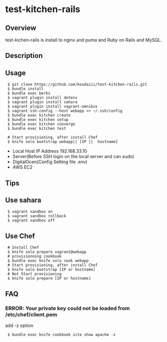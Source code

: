 test-kitchen-rails
==================


Overview
------

test-kichen-rails is install to nginx and puma and Ruby on Rails and MySQL.

Description
------

Usage
------

```
 $ git clone https://github.com/koudaiii/test-kitchen-rails.git
 $ bundle install
 $ bundle exec berks
 $ vagrant plugin install dotenv
 $ vagrant plugin install sahara
 $ vagrant plugin install vagrant-omnibus
 $ vagrant ssh-config --host webapp >> ~/.ssh/config
 $ bundle exec kitchen create
 $ bundle exec kitchen setup
 $ bundle exec kitchen converge
 $ bundle exec kitchen test
```

```
 # Start provisioning, after install Chef
 $ knife solo bootstrap webapp|| [IP ||  hostname]
```

* Local Host IP Address 192.168.33.10
* Server(Before SSH login on the local server and can sudo)
* DigitalOcen(Config Setting file .env)
* AWS EC2

Tips
------

## Use sahara

```
 $ vagrant sandbox on
 $ vagrant sandbox rollback
 $ vagrant sandbox off
```

## Use Chef

```
 # Install Chef
 $ knife solo prepare vagrant@webapp
 # provisionning cookbook
 $ bundle exec knife solo cook webapp
 # Start provisioning, after install Chef
 $ knife solo bootstrap [IP or hostname]
 # Not Start provisioning
 $ knife solo prepare [IP or hostname]
```

FAQ
------

### ERROR: Your private key could not be loaded from /etc/chef/client.pem

add -z option

```
 $ bundle exec knife cookbook site show apache -z
```
